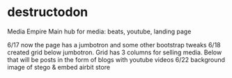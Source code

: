 # destructodon
Media Empire
Main hub for media: beats, youtube, landing page 

6/17 now the page has a jumbotron and some other bootstrap tweaks
6/18 created grid below jumbotron. Grid has 3 columns for selling media. Below that will be posts in the form of blogs with youtube videos
6/22 background image of stego & embed airbit store

